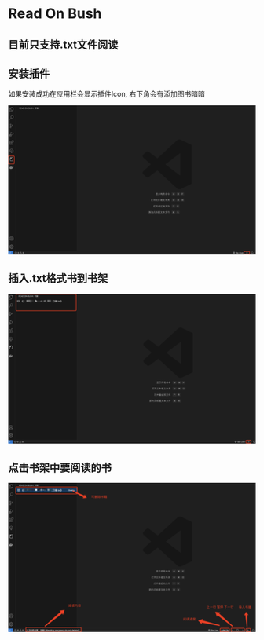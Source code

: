# Read On Bush

## 目前只支持.txt文件阅读

## 安装插件

如果安装成功在应用栏会显示插件Icon, 右下角会有添加图书暗暗

![Alt text](/readme/install.png)

## 插入.txt格式书到书架

![Alt text](/readme/import-book.png)

## 点击书架中要阅读的书

![Alt text](/readme/read.png)
